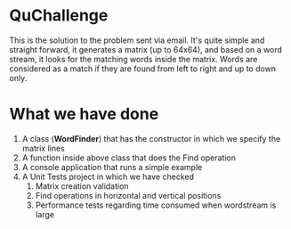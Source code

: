 # QuChallenge

This is the solution to the problem sent via email. It's quite simple and straight forward, it generates a matrix (up to 64x64), and based on a word stream, it looks for the matching words inside the matrix. Words are considered as a match if they are found from left to right and up to down only.



# What we have done

1. A class (**WordFinder**) that has the constructor in which we specify the matrix lines
2. A function inside above class that does the Find operation
3. A console application that runs a simple example
4. A Unit Tests project in which we have checked
   1. Matrix creation validation
   2. Find operations in horizontal and vertical positions
   3. Performance tests regarding time consumed when wordstream is large